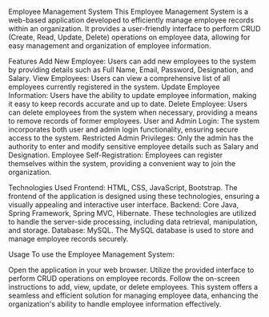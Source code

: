 Employee Management System
This Employee Management System is a web-based application developed to efficiently manage employee records within an organization. It provides a user-friendly interface to perform CRUD (Create, Read, Update, Delete) operations on employee data, allowing for easy management and organization of employee information.

Features
Add New Employee: Users can add new employees to the system by providing details such as Full Name, Email, Password, Designation, and Salary.
View Employees: Users can view a comprehensive list of all employees currently registered in the system.
Update Employee Information: Users have the ability to update employee information, making it easy to keep records accurate and up to date.
Delete Employee: Users can delete employees from the system when necessary, providing a means to remove records of former employees.
User and Admin Login: The system incorporates both user and admin login functionality, ensuring secure access to the system.
Restricted Admin Privileges: Only the admin has the authority to enter and modify sensitive employee details such as Salary and Designation.
Employee Self-Registration: Employees can register themselves within the system, providing a convenient way to join the organization.

Technologies Used
Frontend: HTML, CSS, JavaScript, Bootstrap. The frontend of the application is designed using these technologies, ensuring a visually appealing and interactive user interface.
Backend: Core Java, Spring Framework, Spring MVC, Hibernate. These technologies are utilized to handle the server-side processing, including data retrieval, manipulation, and storage.
Database: MySQL. The MySQL database is used to store and manage employee records securely.

Usage
To use the Employee Management System:

Open the application in your web browser.
Utilize the provided interface to perform CRUD operations on employee records.
Follow the on-screen instructions to add, view, update, or delete employees.
This system offers a seamless and efficient solution for managing employee data, enhancing the organization's ability to handle employee information effectively.
